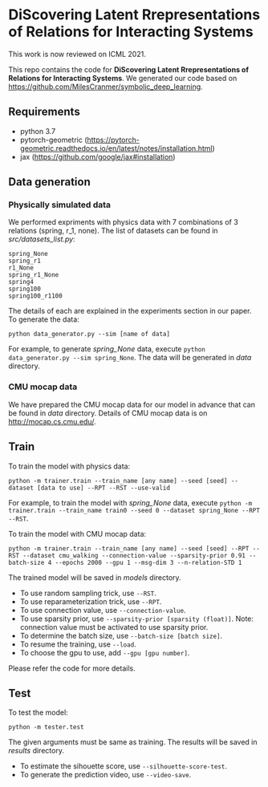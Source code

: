 # DiScovering Latent Rrepresentations of Relations for Interacting Systems

This work is now reviewed on ICML 2021. 

This repo contains the code for **DiScovering Latent Rrepresentations of Relations for Interacting Systems**. We generated our code based on https://github.com/MilesCranmer/symbolic_deep_learning. 

## Requirements
* python 3.7
* pytorch-geometric (https://pytorch-geometric.readthedocs.io/en/latest/notes/installation.html)
* jax (https://github.com/google/jax#installation)

## Data generation
### Physically simulated data
We performed expriments with physics data with 7 combinations of 3 relations (spring, r_1, none). The list of datasets can be found in *src/datasets_list.py*:

```
spring_None
spring_r1
r1_None
spring_r1_None
spring4
spring100
spring100_r1100
```

The details of each are explained in the experiments section in our paper. To generate the data:

```
python data_generator.py --sim [name of data]
```

For example, to generate *spring_None* data, execute ```python data_generator.py --sim spring_None```. The data will be generated in *data* directory.

### CMU mocap data
We have prepared the CMU mocap data for our model in advance that can be found in *data* directory. Details of CMU mocap data is on http://mocap.cs.cmu.edu/.

## Train
To train the model with physics data:

```
python -m trainer.train --train_name [any name] --seed [seed] --dataset [data to use] --RPT --RST --use-valid
```

For example, to train the model with *spring_None* data, execute ```python -m trainer.train --train_name train0 --seed 0 --dataset spring_None --RPT --RST```.

To train the model with CMU mocap data:

```
python -m trainer.train --train_name [any name] --seed [seed] --RPT --RST --dataset cmu_walking --connection-value --sparsity-prior 0.91 --batch-size 4 --epochs 2000 --gpu 1 --msg-dim 3 --n-relation-STD 1
```

The trained model will be saved in *models* directory.

* To use random sampling trick, use ```--RST```.
* To use reparameterization trick, use ```--RPT```.
* To use connection value, use ```--connection-value```.
* To use sparsity prior, use ```--sparsity-prior [sparsity (float)]```. Note: connection value must be activated to use sparsity prior.
* To determine the batch size, use ```--batch-size [batch size]```.
* To resume the training, use ```--load```.
* To choose the gpu to use, add ```--gpu [gpu number]```.

Please refer the code for more details.

## Test
To test the model:

```
python -m tester.test
```

The given arguments must be same as training. The results will be saved in *results* directory.

* To estimate the sihouette score, use ```--silhouette-score-test```.
* To generate the prediction video, use ```--video-save```.